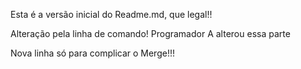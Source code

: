 Esta é a versão inicial do Readme.md, que legal!!

Alteração pela linha de comando! Programador A alterou essa parte

Nova linha só para complicar o Merge!!!
